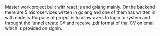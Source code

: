 Master work project built with react.js and golang mainly. On the backend there are 5 microservices written in golang and one of them has written in with node.js.
Purpose of project is to allow users to login to system and throught the funnel create CV and receive .pdf format of that CV on email which is provided on signin.
